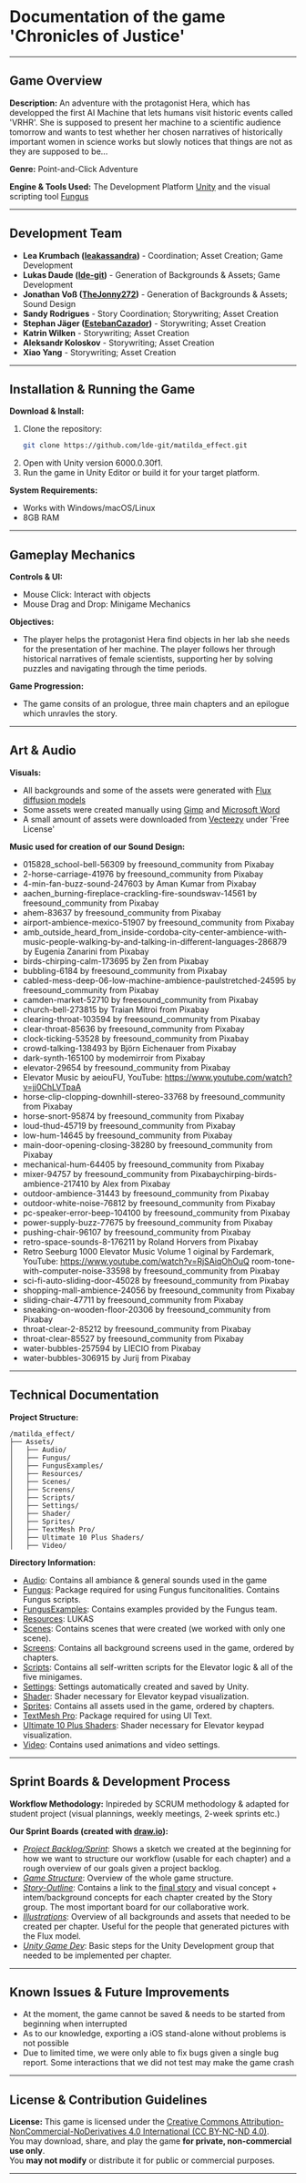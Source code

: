 # Documentation of the game 'Chronicles of Justice'

---

## Game Overview
**Description:** An adventure with the protagonist Hera, which has developped the first AI Machine that lets humans visit historic events called 'VRHR'. She is supposed to present her machine to a scientific audience tomorrow and wants to test whether her chosen narratives of historically important women in science works but slowly notices that things are not as they are supposed to be... 

**Genre:** Point-and-Click Adventure

**Engine & Tools Used:** The Development Platform [Unity](https://unity.com/de) and the visual scripting tool [Fungus](https://fungusgames.com)

---

## Development Team
- **Lea Krumbach ([leakassandra](https://github.com/leakassandra))** - Coordination; Asset Creation; Game Development 
- **Lukas Daude ([lde-git](https://github.com/lde-git))** - Generation of Backgrounds & Assets; Game Development
- **Jonathan Voß ([TheJonny272](https://github.com/TheJonny272))** - Generation of Backgrounds & Assets; Sound Design 
- **Sandy Rodrigues** - Story Coordination; Storywriting; Asset Creation
- **Stephan Jäger ([EstebanCazador](https://github.com/EstebanCazador))** - Storywriting; Asset Creation
- **Katrin Wilken** - Storywriting; Asset Creation
- **Aleksandr Koloskov** - Storywriting; Asset Creation
- **Xiao Yang** - Storywriting; Asset Creation

---

## Installation & Running the Game
**Download & Install:**
1. Clone the repository:
   ```sh
   git clone https://github.com/lde-git/matilda_effect.git
   ```
2. Open with Unity version 6000.0.30f1.
3. Run the game in Unity Editor or build it for your target platform.

**System Requirements:**
- Works with Windows/macOS/Linux
- 8GB RAM

---

## Gameplay Mechanics
**Controls & UI:**
- Mouse Click: Interact with objects
- Mouse Drag and Drop: Minigame Mechanics

**Objectives:**
- The player helps the protagonist Hera find objects in her lab she needs for the presentation of her machine. The player follows her through historical narratives of female scientists, supporting her by solving puzzles and navigating through the time periods.

**Game Progression:**
- The game consits of an prologue, three main chapters and an epilogue which unravles the story.


---


## Art & Audio
**Visuals:**
- All backgrounds and some of the assets were generated with [Flux diffusion models](https://huggingface.co/docs/diffusers/main/api/pipelines/flux)
- Some assets were created manually using [Gimp](https://www.gimp.org) and [Microsoft Word](https://www.microsoft.com/de-de/microsoft-365/word?market=de)
- A small amount of assets were downloaded from [Vecteezy](https://de.vecteezy.com) under 'Free License'


**Music used for creation of our Sound Design:**

- 015828_school-bell-56309 by freesound_community from Pixabay
- 2-horse-carriage-41976 by freesound_community from Pixabay
- 4-min-fan-buzz-sound-247603 by Aman Kumar from Pixabay
- aachen_burning-fireplace-crackling-fire-soundswav-14561 by freesound_community from Pixabay
- ahem-83637 by freesound_community from Pixabay
- airport-ambience-mexico-51907 by freesound_community from Pixabay
- amb_outside_heard_from_inside-cordoba-city-center-ambience-with-music-people-walking-by-and-talking-in-different-languages-286879 by Eugenia Zanarini from Pixabay
- birds-chirping-calm-173695 by Zen from Pixabay
- bubbling-6184 by freesound_community from Pixabay
- cabled-mess-deep-06-low-machine-ambience-paulstretched-24595 by freesound_community from Pixabay
- camden-market-52710 by freesound_community from Pixabay
- church-bell-273815 by Traian Mitroi from Pixabay
- clearing-throat-103594 by freesound_community from Pixabay
- clear-throat-85636 by freesound_community from Pixabay
- clock-ticking-53528 by freesound_community from Pixabay
- crowd-talking-138493 by Björn Eichenauer from Pixabay
- dark-synth-165100 by modemirroir from Pixabay
- elevator-29654 by freesound_community from Pixabay
- Elevator Music by aeiouFU, YouTube: https://www.youtube.com/watch?v=jj0ChLVTpaA
- horse-clip-clopping-downhill-stereo-33768 by freesound_community from Pixabay
- horse-snort-95874 by freesound_community from Pixabay
- loud-thud-45719 by freesound_community from Pixabay
- low-hum-14645 by freesound_community from Pixabay
- main-door-opening-closing-38280 by freesound_community from Pixabay
- mechanical-hum-64405 by freesound_community from Pixabay
- mixer-94757 by freesound_community from Pixabaychirping-birds-ambience-217410 by Alex from Pixabay
- outdoor-ambience-31443 by freesound_community from Pixabay
- outdoor-white-noise-76812 by freesound_community from Pixabay
- pc-speaker-error-beep-104100 by freesound_community from Pixabay
- power-supply-buzz-77675 by freesound_community from Pixabay
- pushing-chair-96107 by freesound_community from Pixabay
- retro-space-sounds-8-176211 by Roland Horvers from Pixabay
- Retro Seeburg 1000 Elevator Music Volume 1 oiginal by Fardemark, YouTube: https://www.youtube.com/watch?v=RjSAiqOhOuQ
room-tone-with-computer-noise-33598 by freesound_community from Pixabay
- sci-fi-auto-sliding-door-45028 by freesound_community from Pixabay
- shopping-mall-ambience-24056 by freesound_community from Pixabay
- sliding-chair-47711 by freesound_community from Pixabay
- sneaking-on-wooden-floor-20306 by freesound_community from Pixabay
- throat-clear-2-85212 by freesound_community from Pixabay
- throat-clear-85527 by freesound_community from Pixabay
- water-bubbles-257594 by LIECIO from Pixabay
- water-bubbles-306915 by Jurij from Pixabay

---

## Technical Documentation
**Project Structure:**
```
/matilda_effect/
├── Assets/
│   ├── Audio/
│   ├── Fungus/
│   ├── FungusExamples/
│   ├── Resources/
│   ├── Scenes/
│   ├── Screens/
│   ├── Scripts/
│   ├── Settings/
│   ├── Shader/
│   ├── Sprites/
│   ├── TextMesh Pro/
│   ├── Ultimate 10 Plus Shaders/
│   ├── Video/
```

**Directory Information:**
- [Audio](https://github.com/lde-git/matilda_effect/tree/main/Assets/Audio): Contains all ambiance & general sounds used in the game
- [Fungus](https://github.com/lde-git/matilda_effect/tree/main/Assets/Fungus): Package required for using Fungus funcitonalities. Contains Fungus scripts. 
- [FungusExamples](https://github.com/lde-git/matilda_effect/tree/main/Assets/FungusExamples): Contains examples provided by the Fungus team.
- [Resources](https://github.com/lde-git/matilda_effect/tree/main/Assets/Resources): LUKAS
- [Scenes](https://github.com/lde-git/matilda_effect/tree/main/Assets/Scenes): Contains scenes that were created (we worked with only one scene). 
- [Screens](https://github.com/lde-git/matilda_effect/tree/main/Assets/Screens): Contains all background screens used in the game, ordered by chapters.
- [Scripts](https://github.com/lde-git/matilda_effect/tree/main/Assets/Scripts): Contains all self-written scripts for the Elevator logic & all of the five minigames.
- [Settings](https://github.com/lde-git/matilda_effect/tree/main/Assets/Settings): Settings automatically created and saved by Unity.
- [Shader](https://github.com/lde-git/matilda_effect/tree/main/Assets/Shader): Shader necessary for Elevator keypad visualization.
- [Sprites](https://github.com/lde-git/matilda_effect/tree/main/Assets/Sprites): Contains all assets used in the game, ordered by chapters.
- [TextMesh Pro](https://github.com/lde-git/matilda_effect/tree/main/Assets/TextMesh%20Pro): Package required for using UI Text.
- [Ultimate 10 Plus Shaders](https://github.com/lde-git/matilda_effect/tree/main/Assets/Ultimate%2010%20Plus%20Shaders): Shader necessary for Elevator keypad visualization.
- [Video](https://github.com/lde-git/matilda_effect/tree/main/Assets/Video): Contains used animations and video settings.

---

## Sprint Boards & Development Process
**Workflow Methodology:** Inpireded by SCRUM methodology & adapted for student project (visual plannings, weekly meetings, 2-week sprints etc.)

**Our Sprint Boards (created with [draw.io](https://app.diagrams.net)):**
- *[Project Backlog/Sprint](https://app.diagrams.net/#G1ka_AdyGGGaCoVKHTlgk0S-ojFGPTZ1_l#%7B%22pageId%22%3A%22wHack5X73N4nbYw141FW%22%7D)*: Shows a sketch we created at the beginning for how we want to structure our workflow (usable for each chapter) and a rough overview of our goals given a project backlog.
- *[Game Structure](https://app.diagrams.net/#G1ka_AdyGGGaCoVKHTlgk0S-ojFGPTZ1_l#%7B%22pageId%22%3A%220lTyS2NvCxlNhSA-qQsg%22%7D)*: Overview of the whole game structure.
- *[Story-Outline](https://app.diagrams.net/#G1ka_AdyGGGaCoVKHTlgk0S-ojFGPTZ1_l#%7B%22pageId%22%3A%22XRSnL2BsXbv-ScXAFCd3%22%7D)*: Contains a link to the [final story](https://docs.google.com/document/d/1uzjjJumECvRZHNOlzjzor7qDWGXV5WPmx4azDBTvCHI/edit?pli=1&tab=t.0) and visual concept + intem/background concepts for each chapter created by the Story group. The most important board for our collaborative work.
- *[Illustrations](https://app.diagrams.net/#G1ka_AdyGGGaCoVKHTlgk0S-ojFGPTZ1_l#%7B%22pageId%22%3A%2229w31AM4T58Htvt0CcKr%22%7D)*: Overview of all backgrounds and assets that needed to be created per chapter. Useful for the people that generated pictures with the Flux model.
- *[Unity Game Dev](https://app.diagrams.net/#G1ka_AdyGGGaCoVKHTlgk0S-ojFGPTZ1_l#%7B%22pageId%22%3A%225Bpciuma2Zk5voYzmIbd%22%7D)*: Basic steps for the Unity Development group that needed to be implemented per chapter.
---

## Known Issues & Future Improvements
- At the moment, the game cannot be saved & needs to be started from beginning when interrupted
- As to our knowledge, exporting a iOS stand-alone without problems is not possible 
- Due to limited time, we were only able to fix bugs given a single bug report. Some interactions that we did not test may make the game crash

---

## License & Contribution Guidelines
**License:** This game is licensed under the [Creative Commons Attribution-NonCommercial-NoDerivatives 4.0 International (CC BY-NC-ND 4.0)](https://creativecommons.org/licenses/by-nc-nd/4.0/).  
You may download, share, and play the game **for private, non-commercial use only**.  
You **may not modify** or distribute it for public or commercial purposes.

---
